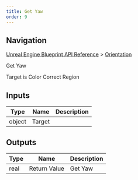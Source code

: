 ```yaml
---
title: Get Yaw
order: 9
---
```

## Navigation

[Unreal Engine Blueprint API Reference](https://dev.epicgames.com/documentation/en-us/unreal-engine/BlueprintAPI) > [Orientation](https://dev.epicgames.com/documentation/en-us/unreal-engine/BlueprintAPI/Orientation)

Get Yaw

Target is Color Correct Region

## Inputs

| Type | Name | Description |
| --- | --- | --- |
| object | Target |  |

## Outputs

| Type | Name | Description |
| --- | --- | --- |
| real | Return Value | Get Yaw |
